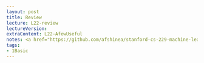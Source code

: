 ```yaml
---
layout: post
title: Review
lecture: L22-review 
lectureVersion: 
extraContent: L22-AfewUseful  
notes: <a href="https://github.com/afshinea/stanford-cs-229-machine-learning/tree/master/en">[Cheatsheets]</a> 
tags:
- 1Basic
---
```

